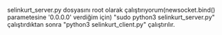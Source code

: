 selinkurt_server.py dosyasını root olarak çalıştırıyorum(newsocket.bind() parametesine '0.0.0.0' verdiğim için)
"sudo python3 selinkurt_server.py" çalıştırdıktan sonra "python3 selinkurt_client.py" çalıştırılır.  
